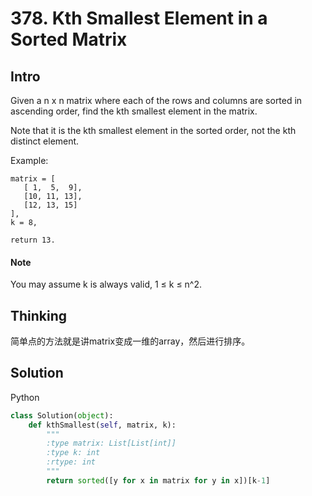 # 378. Kth Smallest Element in a Sorted Matrix

## Intro

Given a n x n matrix where each of the rows and columns are sorted in ascending order, find the kth smallest element in the matrix.

Note that it is the kth smallest element in the sorted order, not the kth distinct element.

Example:

```
matrix = [
   [ 1,  5,  9],
   [10, 11, 13],
   [12, 13, 15]
],
k = 8,

return 13.
```

#### Note 

You may assume k is always valid, 1 ≤ k ≤ n^2.

## Thinking

简单点的方法就是讲matrix变成一维的array，然后进行排序。

## Solution

Python

```python
class Solution(object):
    def kthSmallest(self, matrix, k):
        """
        :type matrix: List[List[int]]
        :type k: int
        :rtype: int
        """
        return sorted([y for x in matrix for y in x])[k-1]
```